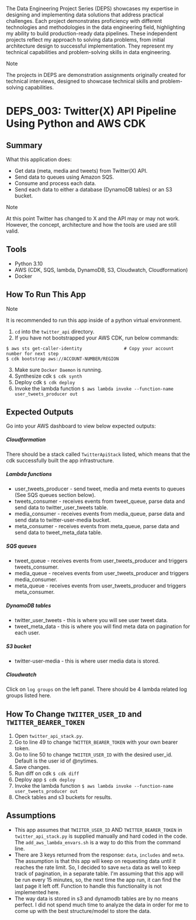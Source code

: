 The Data Engineering Project Series (DEPS) showcases my expertise in designing and implementing data solutions that address practical challenges. Each project demonstrates proficiency with different technologies and methodologies in the data engineering field, highlighting my ability to build production-ready data pipelines. These independent projects reflect my approach to solving data problems, from initial architecture design to successful implementation. They represent my technical capabilities and problem-solving skills in data engineering.

> [!NOTE]
> The projects in DEPS are demonstration assignments originally created for technical interviews, designed to showcase technical skills and problem-solving capabilities.

# DEPS_003: Twitter(X) API Pipeline Using Python and AWS CDK
## Summary
What this application does:
* Get data (meta, media and tweets) from Twitter(X) API.
* Send data to queues using Amazon SQS.
* Consume and process each data.
* Send each data to either a database (DynamoDB tables) or an S3 bucket.
> [!NOTE]
> At this point Twitter has changed to X and the API may or may not work. However, the concept, architecture and how the tools are used are still valid.

## Tools
* Python 3.10
* AWS (CDK, SQS, lambda, DynamoDB, S3, Cloudwatch, Cloudformation)
* Docker

## How To Run This App
> [!NOTE]
> It is recommended to run this app inside of a python virtual environment.

1. `cd` into the `twitter_api` directory.
2. If you have not bootstrapped your AWS CDK, run below commands:
```
$ aws sts get-caller-identity                # Copy your account number for next step
$ cdk bootstrap aws://ACCOUNT-NUMBER/REGION
```
3. Make sure `Docker Daemon` is running.
4. Synthesize cdk ```$ cdk synth```
5. Deploy cdk ```$ cdk deploy```
6. Invoke the lambda function ```$ aws lambda invoke --function-name user_tweets_producer out```

## Expected Outputs
Go into your AWS dashboard to view below expected outputs:

##### Cloudformation
There should be a stack called `TwitterApiStack` listed, which means that the cdk successfully built the app infrastructure.

##### Lambda functions
* user_tweets_producer - send tweet, media and meta events to queues (See SQS queues section below).
* tweets_consumer - receives events from tweet_queue, parse data and send data to twitter_user_tweets table.
* media_consumer - receives events from media_queue, parse data and send data to twitter-user-media bucket.
* meta_consumer - receives events from meta_queue, parse data and send data to tweet_meta_data table.

##### SQS queues
* tweet_queue - receives events from user_tweets_producer and triggers tweets_consumer.
* media_queue - receives events from user_tweets_producer and triggers media_consumer.
* meta_queue - receives events from user_tweets_producer and triggers meta_consumer.

##### DynamoDB tables
* twitter_user_tweets - this is where you will see user tweet data.
* tweet_meta_data - this is where you will find meta data on pagination for each user.

##### S3 bucket
* twitter-user-media - this is where user media data is stored.

##### Cloudwatch
Click on `log groups` on the left panel. There should be 4 lambda related log groups listed here.

## How To Change `TWIITER_USER_ID` and `TWITTER_BEARER_TOKEN`
1. Open `twitter_api_stack.py`.
2. Go to line 49 to change `TWITTER_BEARER_TOKEN` with your own bearer token.
3. Go to line 50 to change `TWIITER_USER_ID` with the desired user_id. Default is the user id of @nytimes.
4. Save changes.
5. Run diff on cdk ```$ cdk diff```
6. Deploy app ```$ cdk deploy```
7. Invoke the lambda function ```$ aws lambda invoke --function-name user_tweets_producer out```
8. Check tables and s3 buckets for results.

## Assumptions
* This app assumes that `TWIITER_USER_ID` AND `TWITTER_BEARER_TOKEN` in `twitter_api_stack.py` is supplied manually and hard coded in the code.
The `add_aws_lambda_envars.sh` is a way to do this from the command line.
* There are 3 keys returned from the response: `data`, `includes` and `meta`. 
The assumption is that this app will keep on requesting data until it reaches the rate limit. So, I decided to save `meta` data as well to keep track of pagination, in a separate table. I'm assuming that this app will be run every 15 minutes, so, the next time the app run, it can find the last page it left off. Function to handle this functionality is not implemented here. 
* The way data is stored in s3 and dynamodb tables are by no means perfect. I did not spend much time to analyze the data in order for me to come up with the best structure/model to store the data. 

